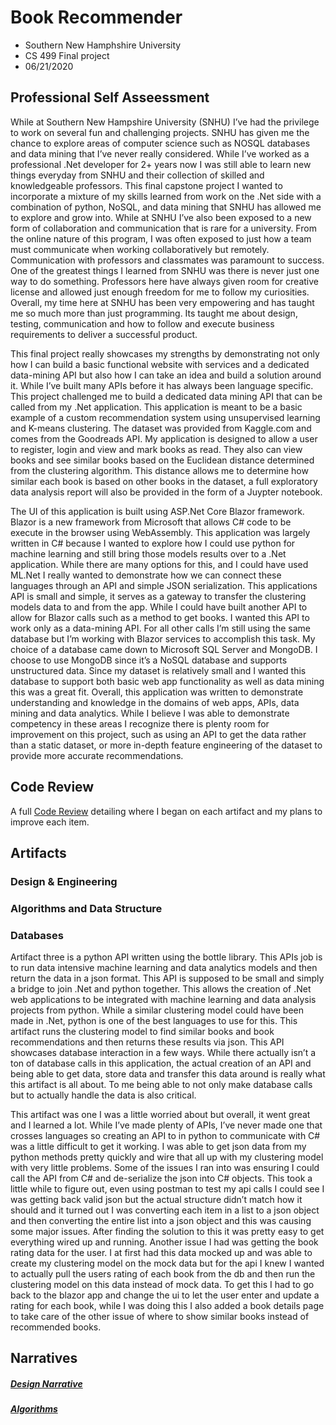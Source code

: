 # Book Recommender
- Southern New Hamphshire University
- CS 499 Final project
- 06/21/2020

## Professional Self Asseessment
While at Southern New Hampshire University (SNHU) I’ve had the privilege to work on several fun and challenging projects. SNHU has given me the chance to explore areas of computer science such as NOSQL databases and data mining that I’ve never really considered. While I’ve worked as a professional .Net developer for 2+ years now I was still able to learn new things everyday from SNHU and their collection of skilled and knowledgeable professors. This final capstone project I wanted to incorporate a mixture of my skills learned from work on the .Net side with a combination of python, NoSQL, and data mining that SNHU has allowed me to explore and grow into. While at SNHU I’ve also been exposed to a new form of collaboration and communication that is rare for a university. From the online nature of this program, I was often exposed to just how a team must communicate when working collaboratively but remotely.  Communication with professors and classmates was paramount to success. One of the greatest things I learned from SNHU was there is never just one way to do something. Professors here have always given room for creative license and allowed just enough freedom for me to follow my curiosities. Overall, my time here at SNHU has been very empowering and has taught me so much more than just programming. Its taught me about design, testing, communication and how to follow and execute business requirements to deliver a successful product. 

This final project really showcases my strengths by demonstrating not only how I can build a basic functional website with services and a dedicated data-mining API but also how I can take an idea and build a solution around it. While I’ve built many APIs before it has always been language specific. This project challenged me to build a dedicated data mining API that can be called from my .Net application. This application is meant to be a basic example of a custom recommendation system using unsupervised learning and K-means clustering. The dataset was provided from Kaggle.com and comes from the Goodreads API. My application is designed to allow a user to register, login and view and mark books as read. They also can view books and see similar books based on the Euclidean distance determined from the clustering algorithm. This distance allows me to determine how similar each book is based on other books in the dataset, a full exploratory data analysis report will also be provided in the form of a Juypter notebook. 

The UI of this application is built using ASP.Net Core Blazor framework. Blazor is a new framework from Microsoft that allows C# code to be execute in the browser using WebAssembly. This application was largely written in C# because I wanted to explore how I could use python for machine learning and still bring those models results over to a .Net application. While there are many options for this, and I could have used ML.Net I really wanted to demonstrate how we can connect these languages through an API and simple JSON serialization. This applications API is small and simple, it serves as a gateway to transfer the clustering models data to and from the app. While I could have built another API to allow for Blazor calls such as a method to get books. I wanted this API to work only as a data-mining API. For all other calls I’m still using the same database but I’m working with Blazor services to accomplish this task. My choice of a database came down to Microsoft SQL Server and MongoDB. I choose to use MongoDB since it’s a NoSQL database and supports unstructured data. Since my dataset is relatively small and I wanted this database to support both basic web app functionality as well as data mining this was a great fit. Overall, this application was written to demonstrate understanding and knowledge in the domains of web apps, APIs, data mining and data analytics. While  I believe I was able to demonstrate competency in these areas I recognize there is plenty room for improvement on this project, such as using an API to get the data rather than a static dataset, or more in-depth feature engineering of the dataset to provide more accurate recommendations. 


## Code Review 
A full [Code Review](https://youtu.be/FoAmb9bHvag) detailing where I began on each artifact and my plans to improve each item.

## Artifacts
### Design & Engineering
### Algorithms and Data Structure

### Databases
Artifact three is a python API written using the bottle library. This APIs job is to run data intensive machine learning and data analytics models and then return the data in a json format. This API is supposed to be small and simply a bridge to join .Net and python together. This allows the creation of .Net web applications to be integrated with machine learning and data analysis projects from python. While a similar clustering model could have been made in .Net, python is one of the best languages to use for this. This artifact runs the clustering model to find similar books and book recommendations and then returns these results via json. This API showcases database interaction in a few ways. While there actually isn’t a ton of database calls in this application, the actual creation of an API and being able to get data, store data and transfer this data around is really what this artifact is all about. To me being able to not only make database calls but to actually handle the data is also critical. 

This artifact was one I was a little worried about but overall, it went great and I learned a lot. While I’ve made plenty of APIs, I’ve never made one that crosses languages so creating an API to in python to communicate with C# was a little difficult to get it working. I was able to get json data from my python methods pretty quickly and wire that all up with my clustering model with very little problems. Some of the issues I ran into was ensuring I could call the API from C# and de-serialize the json into C# objects. This took a little while to figure out, even using postman to test my api calls I could see I was getting back valid json but the actual structure didn’t match how it should and it turned out I was converting each item in a list to a json object and then converting the entire list into a json object and this was causing some major issues. After finding the solution to this it was pretty easy to get everything wired up and running. Another issue I had was getting the book rating data for the user. I at first had this data mocked up and was able to create my clustering model on the mock data but for the api I knew I wanted to actually pull the users rating of each book from the db and then run the clustering model on this data instead of mock data. To get this I had to go back to the blazor app and change the ui to let the user enter and update a rating for each book, while I was doing this I also added a book details page to take care of the other issue of where to show similar books instead of recommended books. 


## Narratives
##### [Design Narrative](https://youtu.be/Ngj79AbDDGk)
##### [Algorithms](https://youtu.be/--y6VB1QG1U)




